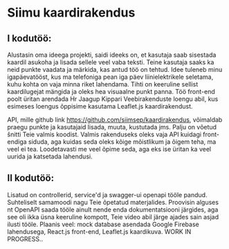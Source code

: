 # Siimu kaardirakendus


## I kodutöö:

Alustasin oma ideega projekti, saidi ideeks on, et kasutaja saab sisestada kaardil asukoha ja lisada sellele veel vaba teksti. Teine kasutaja saaks ka neid punkte vaadata ja märkida, kas antud töö on tehtud.
Idee tuleneb minu igapäevatööst, kus ma telefoniga pean iga päev liinielektrikele seletama, kuhu kohta on vaja minna riket lahendama. Tihti on keeruline sellist kaardilugejat mängida ja oleks hea visuaalne punkt panna.
Töö front-end poolt üritan arendada Hr Jaagup Kippari Veebirakenduste loengu abil, kus esimeses loengus õppisime kasutama Leaflet.js kaardirakendust.

API, mille github link https://github.com/siimsep/kaardirakendus, võimaldab praegu punkte ja kasutajaid lisada, muuta, kustutada jms. Palju on võetud šnitti Teie valmis koodist. Valmis rakenduseks oleks vaja API kuidagi front-endiga
siduda, aga kuidas seda oleks kõige mõistlikum ja õigem teha, ma veel ei tea. Loodetavasti me veel õpime seda, aga eks ise üritan ka veel uurida ja katsetada lahendusi.


## II kodutöö:
Lisatud on controllerid, service'd ja swagger-ui openapi tööle pandud. Suhteliselt samamoodi nagu Teie õpetatud materjalides. Proovisin alguses nt OpenAPI saada tööle ainult nende enda dokumentatsiooni järgides, aga see oli ikka üsna keeruline kompott, Teie video abil järge ajades sain asjad ilusti tööle.
Plaanis veel: mock database asendada Google Firebase lahendusega, React.js front-end, Leaflet.js kaardikuva. WORK IN PROGRESS..
